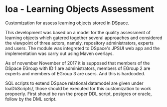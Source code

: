 # loa - Learning Objects Assessment

Customization for assess learning objects stored in DSpace.

This  development was based on a model for the quality assessment of learning objects which gatered together several approaches and considered the viewpoint of three actors, namely, repository administrators, experts and users. The module was integreted to DSpace's JPSUI web app and the implementation was carry out using Maven overlays.

As of november November of 2017 it is supposed that members of the DSpace EGroup with ID 1 are administrators, members of EGroup 2 are experts and members of EGroup 3 are users. And this is hardcoded.

SQL scripts to extend DSpace relational datamodel are given under loaDbScripts/, those should be executed for this customization to work propoerly. First shoud be run the proper DDL script, postgres or oracle, follow by the DML script.

